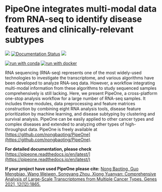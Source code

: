 

# PipeOne integrates multi-modal data from RNA-seq to identify disease features and clinically-relevant subtypes

![](https://img.shields.io/badge/license-MIT-brightgreen)
[![Documentation Status](https://readthedocs.org/projects/pipeone/badge/?version=latest)](https://pipeone.readthedocs.io/en/latest/?badge=latest)
[![](https://img.shields.io/badge/nextflow%20DSL2-%E2%89%A520.07.1.5413-brightgreen)](https://www.nextflow.io/)

[![run with conda](http://img.shields.io/badge/run%20with-conda-3EB049?labelColor=000000&logo=anaconda)](https://docs.conda.io/en/latest/)
[![run with docker](https://img.shields.io/badge/run%20with-docker-0db7ed?labelColor=000000&logo=docker)](https://www.docker.com/)


RNA sequencing (RNA-seq) represents one of the most widely-used technologies to investigate the transcriptome, and various algorithms have been developed to analyze RNA-seq data. However, a workflow integrating multi-modal information from these algorithms to study sequenced samples comprehensively is still lacking. Here, we present PipeOne, a cross-platform one-stop analysis workflow for a large number of RNA-seq samples. It includes three modules, data preprocessing and feature matrices construction by combining eight RNA analysis tools, disease feature prioritization by machine learning, and disease subtyping by clustering and survival analysis. PipeOne can be easily applied to other cancer types and complex diseases and extended to analyzing other types of high-throughput data. PipeOne is freely available at [https://github.com/nongbaoting/PipeOne](https://github.com/nongbaoting/PipeOne).

 
__For detailed documentation, please check__ [https://pipeone.readthedocs.io/en/latest/](https://pipeone.readthedocs.io/en/latest/)

__If your project have used PipeOne please cite:__
[Nong Baoting, Guo Mengbiao, Wang Weiwen, Songyang Zhou, Xiong Yuanyan: Comprehensive Analysis of Large-Scale Transcriptomes from Multiple Cancer Types. Genes 2021, 12(12):1865.](https://doi.org/10.3390/genes12121865)

